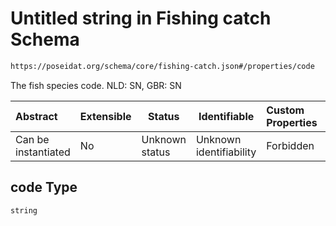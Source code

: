 # Untitled string in Fishing catch Schema

```txt
https://poseidat.org/schema/core/fishing-catch.json#/properties/code
```

The fish species code. NLD: SN, GBR: SN


| Abstract            | Extensible | Status         | Identifiable            | Custom Properties | Additional Properties | Access Restrictions | Defined In                                                                     |
| :------------------ | ---------- | -------------- | ----------------------- | :---------------- | --------------------- | ------------------- | ------------------------------------------------------------------------------ |
| Can be instantiated | No         | Unknown status | Unknown identifiability | Forbidden         | Allowed               | none                | [fishing-catch.json\*](schemas/core/fishing-catch.json "open original schema") |

## code Type

`string`
